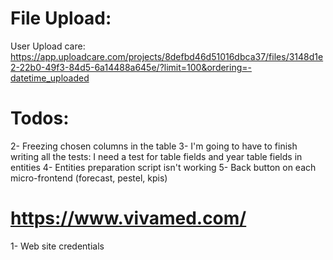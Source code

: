 # File Upload:

User Upload care:
https://app.uploadcare.com/projects/8defbd46d51016dbca37/files/3148d1e2-22b0-49f3-84d5-6a14488a645e/?limit=100&ordering=-datetime_uploaded

# Todos:

2- Freezing chosen columns in the table
3- I'm going to have to finish writing all the tests: I need a test for table fields and year table fields in entities
4- Entities preparation script isn't working
5- Back button on each micro-frontend (forecast, pestel, kpis)

# https://www.vivamed.com/

1- Web site credentials
